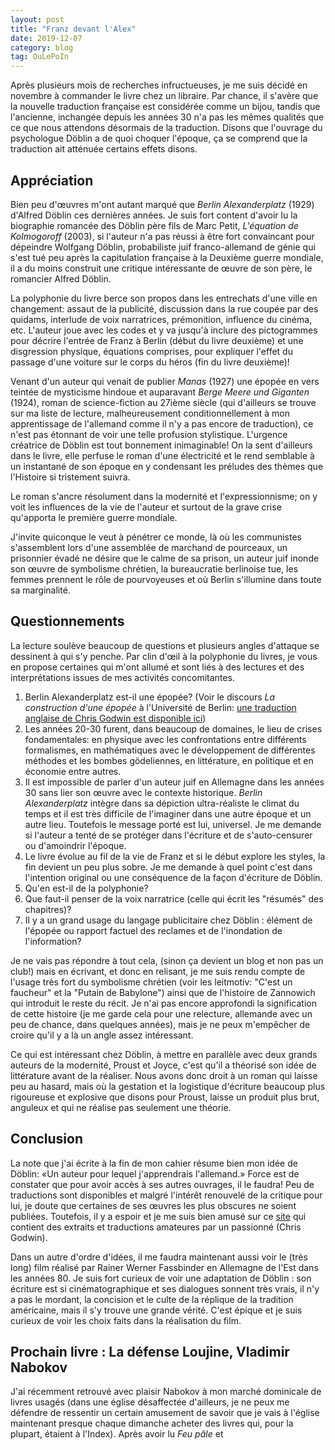 ```yaml
---
layout: post
title: "Franz devant l'Alex"
date: 2019-12-07
category: blog
tag: OuLePoIn
---
```


Après plusieurs mois de recherches infructueuses, je me suis décidé en novembre à commander le livre chez un libraire. Par chance, il s'avère que la nouvelle traduction française est considérée comme un bijou, tandis que l'ancienne, inchangée depuis les années 30 n'a pas les mêmes qualités que ce que nous attendons désormais de la traduction. Disons que l'ouvrage du psychologue Döblin a de quoi choquer l'époque, ça se comprend que la traduction ait atténuée certains effets disons.

## Appréciation

Bien peu d'œuvres m'ont autant marqué que *Berlin Alexanderplatz* (1929) d'Alfred Döblin ces dernières années. Je suis fort content d'avoir lu la biographie romancée des Döblin père fils de Marc Petit, *L'équation de Kolmogoroff* (2003), si l'auteur n'a pas réussi à être fort convaincant pour dépeindre Wolfgang Döblin, probabiliste juif franco-allemand de génie qui s'est tué peu après la capitulation française à la Deuxième guerre mondiale, il a du moins construit une critique intéressante de œuvre de son père, le romancier Alfred Döblin. 

La polyphonie du livre berce son propos dans les entrechats d'une ville en changement: assaut de la publicité, discussion dans la rue coupée par des quidams, interlude de voix narratrices, prémonition, influence du cinéma, etc. L'auteur joue avec les codes et y va jusqu'à inclure des pictogrammes pour décrire l'entrée de Franz à Berlin (début du livre deuxième) et une disgression physique, équations comprises, pour expliquer l'effet du passage d'une voiture sur le corps du héros (fin du livre deuxième)! 

Venant d'un auteur qui venait de publier *Manas* (1927) une épopée en vers teintée de mysticisme hindoue et auparavant *Berge Meere und Giganten* (1924), roman de science-fiction au 27ième siècle (qui d'ailleurs se trouve sur ma liste de lecture, malheureusement conditionnellement à mon apprentissage de l'allemand comme il n'y a pas encore de traduction), ce n'est pas étonnant de voir une telle profusion stylistique. L'urgence créatrice de Döblin est tout bonnement inimaginable! On la sent d'ailleurs dans le livre, elle perfuse le roman d'une électricité et le rend semblable à un instantané de son époque en y condensant les préludes des thèmes que l'Histoire si tristement suivra.

Le roman s'ancre résolument dans la modernité et l'expressionnisme; on y voit les influences de la vie de l'auteur et surtout de la grave crise qu'apporta le première guerre mondiale.

J'invite quiconque le veut à pénétrer ce monde, là où les communistes s'assemblent lors d'une assemblée de marchand de pourceaux, un prisonnier évadé ne désire que le calme de sa prison, un auteur juif inonde son œuvre de symbolisme chrétien, la bureaucratie berlinoise tue, les femmes prennent le rôle de pourvoyeuses et où Berlin s'illumine dans toute sa marginalité.

## Questionnements

La lecture soulève beaucoup de questions et plusieurs angles d'attaque se dessinent à qui s'y penche. Par clin d'œil à la polyphonie du livres, je vous en propose certaines qui m'ont allumé et sont liés à des lectures et des interprétations issues de mes activités concomitantes.

1. Berlin Alexanderplatz est-il une épopée? (Voir le discours *La construction d'une épopée* à l'Université de Berlin: [une traduction anglaise de Chris Godwin est disponible ici](https://beyond-alexanderplatz.com/construction-of-the-epic/))
2. Les années 20-30 furent, dans beaucoup de domaines, le lieu de crises fondamentales: en physique avec les confrontations entre différents formalismes, en mathématiques avec le développement de différentes méthodes et les bombes gödeliennes, en littérature, en politique et en économie entre autres.
3. Il est impossible de parler d'un auteur juif en Allemagne dans les années 30 sans lier son œuvre avec le contexte historique. *Berlin Alexanderplatz* intègre dans sa dépiction ultra-réaliste le climat du temps et il est très difficile de l'imaginer dans une autre époque et un autre lieu. Toutefois le message porté est lui, universel. Je me demande si l'auteur a tenté de se protéger dans l'écriture et de s'auto-censurer ou d'amoindrir l'époque.
4. Le livre évolue au fil de la vie de Franz et si le début explore les styles, la fin devient un peu plus sobre. Je me demande à quel point c'est dans l'intention original ou une conséquence de la façon d'écriture de Döblin.
5. Qu'en est-il de la polyphonie?
6. Que faut-il penser de la voix narratrice (celle qui écrit les "résumés" des chapitres)?
7. Il y a un grand usage du langage publicitaire chez Döblin : élément de l'épopée ou rapport factuel des reclames et de l'inondation de l'information? 



Je ne vais pas répondre à tout cela, (sinon ça devient un blog et non pas un club!) mais en écrivant, et donc en relisant, je me suis rendu compte de l'usage très fort du symbolisme chrétien (voir les leitmotiv: "C'est un faucheur" et la "Putain de Babylone") ainsi que de l'histoire de Zannowich qui introduit le reste du récit. Je n'ai pas encore approfondi la signification de cette histoire (je me garde cela pour une relecture, allemande avec un peu de chance, dans quelques années), mais je ne peux m'empêcher de croire qu'il y a là un angle assez intéressant.

Ce qui est intéressant chez Döblin, à mettre en parallèle avec deux grands auteurs de la modernité, Proust et Joyce, c'est qu'il a théorisé son idée de littérature avant de la réaliser. Nous avons donc droit à un roman qui laisse peu au hasard, mais où la gestation et la logistique d'écriture beaucoup plus rigoureuse et explosive que disons pour Proust, laisse un produit plus brut, anguleux et qui ne réalise pas seulement une théorie. 



## Conclusion

La note que j'ai écrite à la fin de mon cahier résume bien mon idée de Döblin: «Un auteur pour lequel j'apprendrais l'allemand.» Force est de constater que pour avoir accès à ses autres ouvrages, il le faudra! Peu de traductions sont disponibles et malgré l'intérêt renouvelé de la critique pour lui, je doute que certaines de ses œuvres les plus obscures ne soient publiées. Toutefois, il y a espoir et je me suis bien amusé sur ce [site](https://beyond-alexanderplatz.com/) qui contient des extraits et traductions amateures par un passionné (Chris Godwin).

Dans un autre d'ordre d'idées, il me faudra maintenant aussi voir le (très long) film réalisé par Rainer Werner Fassbinder en Allemagne de l'Est dans les années 80. Je suis fort curieux de voir une adaptation de Döblin : son écriture est si cinématographique et ses dialogues sonnent très vrais, il n'y a pas le mordant, la concision et le culte de la réplique de la tradition américaine, mais il s'y trouve une grande vérité. C'est épique et je suis curieux de voir les choix faits dans la réalisation du film.

 





## Prochain livre : La défense Loujine, Vladimir Nabokov

J'ai récemment retrouvé avec plaisir Nabokov à mon marché dominicale de livres usagés (dans une église désaffectée d'ailleurs, je ne peux me défendre de ressentir un certain amusement de savoir que je vais à l'église maintenant presque chaque dimanche acheter des livres qui, pour la plupart, étaient à l'Index). Après avoir lu *Feu pâle* et 